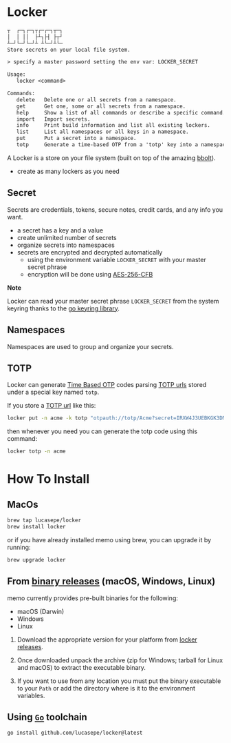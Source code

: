 # Locker


```txt
┬  ┌─┐┌─┐┬┌─┌─┐┬─┐
│  │ ││  ├┴┐├┤ ├┬┘
┴─┘└─┘└─┘┴ ┴└─┘┴└─
Store secrets on your local file system.

> specify a master password setting the env var: LOCKER_SECRET

Usage:
   locker <command>

Commands:
   delete   Delete one or all secrets from a namespace.
   get      Get one, some or all secrets from a namespace.
   help     Show a list of all commands or describe a specific command.
   import   Import secrets.
   info     Print build information and list all existing lockers.
   list     List all namespaces or all keys in a namespace.
   put      Put a secret into a namespace.
   totp     Generate a time-based OTP from a 'totp' key into a namespace.
```

A Locker is a store on your file system (built on top of the amazing [bbolt](https://github.com/etcd-io/bbolt)).

- create as many lockers as you need

## Secret

Secrets are credentials, tokens, secure notes, credit cards, and any info you want.

- a secret has a key and a value
- create unlimited number of secrets
- organize secrets into namespaces
- secrets are encrypted and decrypted automatically
  - using the environment variable `LOCKER_SECRET` with your master secret phrase
  - encryption will be done using [AES-256-CFB](https://it.wikipedia.org/wiki/Advanced_Encryption_Standard)

**Note**

Locker can read your master secret phrase `LOCKER_SECRET` from the system keyring thanks to the [go keyring library](https://github.com/zalando/go-keyring).


## Namespaces

Namespaces are used to group and organize your secrets.

## TOTP

Locker can generate [Time Based OTP](https://en.wikipedia.org/wiki/Time-based_one-time_password) codes parsing [TOTP urls](https://github.com/google/google-authenticator/wiki/Key-Uri-Format) stored under a special key named `totp`.

If you store a [TOTP url](https://github.com/google/google-authenticator/wiki/Key-Uri-Format) like this:

```sh
locker put -n acme -k totp "otpauth://totp/Acme?secret=IRXW4J3UEBKGK3DMEBAW46KPNZSSC"
```

then whenever you need you can generate the totp code using this command:

```sh
locker totp -n acme
```

# How To Install

## MacOs

```sh
brew tap lucasepe/locker
brew install locker
```

or if you have already installed memo using brew, you can upgrade it by running:

```sh
brew upgrade locker
```

## From [binary releases](https://github.com/lucasepe/locker/releases) (macOS, Windows, Linux)

memo currently provides pre-built binaries for the following:

- macOS (Darwin)
- Windows
- Linux

1. Download the appropriate version for your platform from [locker releases](https://github.com/lucasepe/locker/releases).

2. Once downloaded unpack the archive (zip for Windows; tarball for Linux and macOS) to extract the executable binary. 

3. If you want to use from any location you must put the binary executable to your `Path` or add the directory where is it to the environment variables.

## Using [`Go`](https://go.dev/dl/) toolchain

```sh
go install github.com/lucasepe/locker@latest
```
